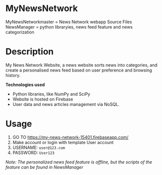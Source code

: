 # MyNewsNetwork
MyNewsNetworkmaster = News Network webapp Source Files
NewsManager = python libraryies, news feed feature and news categorization

# Description
My News Network Website, a news website sorts news into categories, and create a personalised news feed based on user preference and browsing history.

**Technologies used**
- Python libraries, like NumPy and SciPy
- Website is hosted on Firebase
- User data and news articles management via NoSQL.

# Usage
1. GO TO https://my-news-network-15401.firebaseapp.com/
2. Make account or login with template User account
3. USERNAME: `user@123.com`
4. PASSWORD: `User123`

*Note: The personalized news feed feature is offline, but the scripts of the feature can be found in NewsManager*
